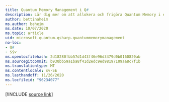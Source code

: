 ```yaml
---
title: Quantum Memory Management i Q#
description: Lär dig mer om att allokera och frigöra Quantum Memory i ett Q# program.
author: bettinaheim
ms.author: beheim
ms.date: 10/07/2020
ms.topic: article
uid: microsoft.quantum.qsharp.quantummemorymanagement
no-loc:
- Q#
- $$v
ms.openlocfilehash: 2d18280fbb57d1d43f46e96d3479d0b0160820ab
ms.sourcegitcommit: b930bb59a1ba8f41d2edc9ed98197109aa8c7f1b
ms.translationtype: MT
ms.contentlocale: sv-SE
ms.lasthandoff: 11/26/2020
ms.locfileid: "96234077"
---
```

<!---
# Quantum memory management in Q#
-->

[!INCLUDE [source link](~/includes/qsharp-language/Specifications/Language/2_Statements/QuantumMemoryManagement.md)]

